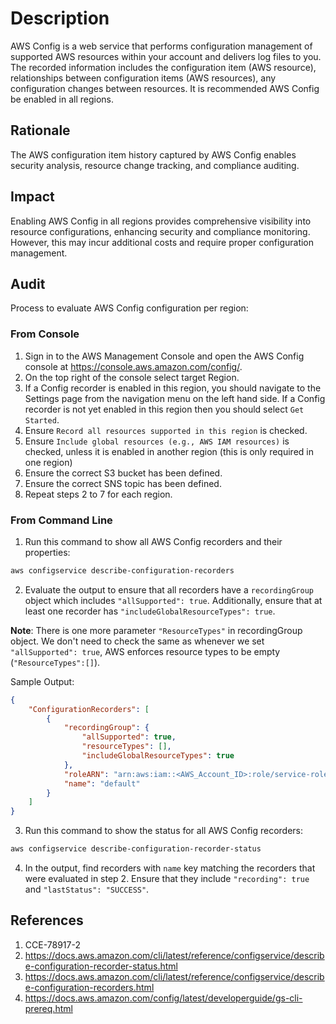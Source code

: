 # Description

AWS Config is a web service that performs configuration management of supported AWS resources within your account and delivers log files to you. The recorded information includes the configuration item (AWS resource), relationships between configuration items (AWS resources), any configuration changes between resources. It is recommended AWS Config be enabled in all regions.

## Rationale

The AWS configuration item history captured by AWS Config enables security analysis, resource change tracking, and compliance auditing.

## Impact

Enabling AWS Config in all regions provides comprehensive visibility into resource
configurations, enhancing security and compliance monitoring. However, this may incur
additional costs and require proper configuration management.

## Audit

Process to evaluate AWS Config configuration per region:

### From Console

1. Sign in to the AWS Management Console and open the AWS Config console at <https://console.aws.amazon.com/config/>.
2. On the top right of the console select target Region.
3. If a Config recorder is enabled in this region, you should navigate to the Settings page from the navigation menu on the left hand side. If a Config recorder is not yet enabled in this region then you should select `Get Started`.
4. Ensure `Record all resources supported in this region` is checked.
5. Ensure `Include global resources (e.g., AWS IAM resources)` is checked, unless it is enabled in another region (this is only required in one region)
6. Ensure the correct S3 bucket has been defined.
7. Ensure the correct SNS topic has been defined.
8. Repeat steps 2 to 7 for each region.

### From Command Line

1. Run this command to show all AWS Config recorders and their properties:

```sh
aws configservice describe-configuration-recorders
```

2. Evaluate the output to ensure that all recorders have a `recordingGroup` object which includes `"allSupported": true`. Additionally, ensure that at least one recorder has `"includeGlobalResourceTypes": true`.

**Note**: There is one more parameter `"ResourceTypes"` in recordingGroup object. We don't need to check the same as whenever we set `"allSupported": true`, AWS enforces resource types to be empty (`"ResourceTypes":[]`).

Sample Output:

```json
{ 
    "ConfigurationRecorders": [ 
        { 
            "recordingGroup": { 
                "allSupported": true, 
                "resourceTypes": [],
                "includeGlobalResourceTypes": true 
            },
            "roleARN": "arn:aws:iam::<AWS_Account_ID>:role/service-role/<config-role-name>", 
            "name": "default" 
        } 
    ] 
}
```

3. Run this command to show the status for all AWS Config recorders:

```sh
aws configservice describe-configuration-recorder-status
```

4. In the output, find recorders with `name` key matching the recorders that were evaluated in step 2. Ensure that they include `"recording": true` and `"lastStatus": "SUCCESS"`.

## References

1. CCE-78917-2
2. <https://docs.aws.amazon.com/cli/latest/reference/configservice/describe-configuration-recorder-status.html>
3. <https://docs.aws.amazon.com/cli/latest/reference/configservice/describe-configuration-recorders.html>
4. <https://docs.aws.amazon.com/config/latest/developerguide/gs-cli-prereq.html>
